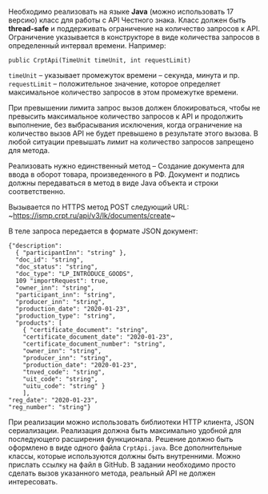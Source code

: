Необходимо реализовать на языке **Java** (можно использовать 17 версию) класс для работы с API Честного знака. 
Класс должен быть **thread-safe** и поддерживать ограничение на количество запросов к API. 
Ограничение указывается в конструкторе в виде количества запросов в определенный интервал времени. Например:

`public CrptApi(TimeUnit timeUnit, int requestLimit)`

`timeUnit` – указывает промежуток времени – секунда, минута и пр.
`requestLimit` – положительное значение, которое определяет максимальное количество запросов в этом промежутке времени.

При превышении лимита запрос вызов должен блокироваться, чтобы не превысить максимальное количество запросов к API и продолжить выполнение, без выбрасывания исключения, когда ограничение на количество вызов API не будет превышено в результате этого вызова. 
В любой ситуации превышать лимит на количество запросов запрещено для метода.

Реализовать нужно единственный метод – Создание документа для ввода в оборот товара, произведенного в РФ. Документ и подпись должны передаваться в метод в виде Java объекта и строки соответственно.

Вызывается по HTTPS метод POST следующий URL:
~https://ismp.crpt.ru/api/v3/lk/documents/create~

В теле запроса передается в формате JSON документ: 
```
{"description": 
  { "participantInn": "string" }, 
  "doc_id": "string", 
  "doc_status": "string", 
  "doc_type": "LP_INTRODUCE_GOODS", 
  109 "importRequest": true, 
  "owner_inn": "string", 
  "participant_inn": "string", 
  "producer_inn": "string", 
  "production_date": "2020-01-23", 
  "production_type": "string", 
  "products": [ 
    { "certificate_document": "string", 
    "certificate_document_date": "2020-01-23", 
    "certificate_document_number": "string", 
    "owner_inn": "string", 
    "producer_inn": "string", 
    "production_date": "2020-01-23", 
    "tnved_code": "string", 
    "uit_code": "string",
    "uitu_code": "string" } 
    ], 
"reg_date": "2020-01-23", 
"reg_number": "string"}
```
При реализации можно использовать библиотеки HTTP клиента, JSON сериализации. Реализация должна быть максимально удобной для последующего расширения функционала.
Решение должно быть оформлено в виде одного файла `CrptApi.java`. Все дополнительные классы, которые используются должны быть внутренними.
Можно прислать ссылку на файл в GitHub.
В задании необходимо просто сделать вызов указанного метода, реальный API не должен интересовать. 
